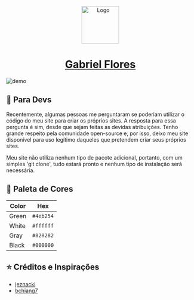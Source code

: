 <div align="center">
  <img alt="Logo" src="https://github.com/GabrielFlores8227/my-portfolio/blob/main/assets/images/icon/green-icon.png" width="100" />
</div>

<h1 align="center">
  <a target="_blank" href="https://www.gabriel-flores.dev">
     Gabriel Flores
  </a>
</h1>

![demo](https://github.com/GabrielFlores8227/my-portfolio/blob/main/assets/images/others/print-screen.png)

## 🚨 Para Devs

Recentemente, algumas pessoas me perguntaram se poderiam utilizar o código do meu site para criar os próprios sites. 
A resposta para essa pergunta é sim, desde que sejam feitas as devidas atribuições. Tenho grande respeito pela comunidade open-source 
e, por isso, deixo meu site disponível para uso legítimo daqueles que pretendem criar seus próprios sites.<br>

Meu site não utiliza nenhum tipo de pacote adicional, portanto, com um simples 'git clone', tudo estará pronto e nenhum tipo de 
instalação será necessária.

## 🎨 Paleta de Cores

| Color          | Hex                                                                |
| -------------- | ------------------------------------------------------------------ |
| Green          | `#4eb254` |
| White          | `#ffffff` |
| Gray           | `#828282` |
| Black          | `#000000` |

## ⭐ Créditos e Inspirações

<ul>
   <li>
      <a target="_blank" href="https://github.com/jeznacki/">
        jeznacki
      </a>
  </li>
  <li>
      <a target="_blank" href="https://github.com/bchiang7">
        bchiang7
      </a>
  </li>
</ul>

